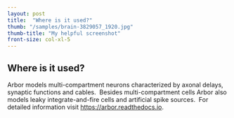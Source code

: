 ```yaml
---
layout: post
title:  "Where is it used?"
thumb: "/samples/brain-3829057_1920.jpg"
thumb-title: "My helpful screenshot"
front-size: col-xl-5
---
```


## Where is it used?

Arbor models multi-compartment neurons characterized by axonal delays, synaptic functions and cables. 
Besides multi-compartment cells Arbor also models leaky integrate-and-fire cells and artificial spike sources. 
For detailed information visit <https://arbor.readthedocs.io>.